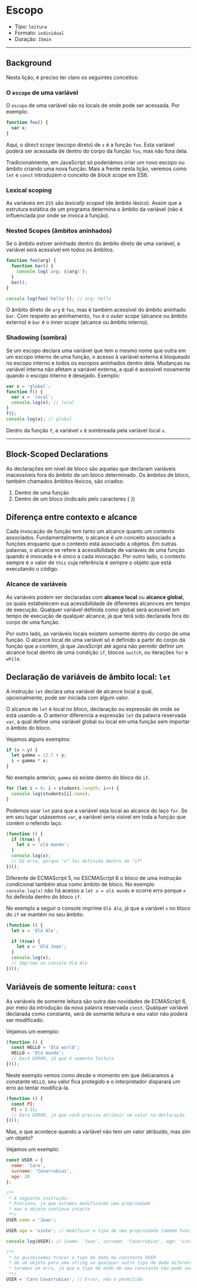 # Escopo

* Tipo: `leitura`
* Formato: `individual`
* Duração: `15min`

***

## Background

Nesta lição, é preciso ter claro os seguintes conceitos:

### O `escopo` de uma variável

O `escopo` de uma variável são os locais de onde pode ser acessada. 
Por exemplo:

```js
function foo() {
  var x;
}
```

Aqui, o _direct scope_ (escopo direto) de `x` é a função `foo`. Esta variável poderá ser acessada de dentro do corpo da função `foo`, mas não fora dela.

Tradicionalmente, em JavaScript só poderiámos criar um novo escopo ou âmbito criando uma nova função. Mais a frente nesta lição, veremos como `let` e `const` introduzem o conceito de _block scope_ em ES6.

### Lexical scoping

As variáveis em `ES5` são  _lexically scoped_ (de âmbito léxico). Assim que a estrutura estática de um programa determina o âmbito da variável (não é influenciada por onde se invoca a função).

### Nested Scopes (âmbitos aninhados)

Se o âmbito estiver aninhado dentro do âmbito direto de uma variável, a variável será acessível em todos os âmbitos.

```js
function foo(arg) {
  function bar() {
    console.log(`arg: ${arg}`);
  }
  bar();
}

console.log(foo('hello')); // arg: hello
```

O âmbito direto de `arg` é `foo`, mas é também acessível do âmbito aninhado `bar`. Com respeito ao aninhamento, `foo` é o _outer scope_ (alcance ou âmbito externo) e `bar` é o _inner scope_ (alcance ou âmbito interno).

### Shadowing (sombra)

Se um escopo declara uma variável que tem o mesmo nome que outra em um escopo interno de uma função, o acesso à variável externa é bloqueado no escopo interno e todos os escopos aninhados dentro dela. Mudanças na variável interna não afetam a variável externa, a qual é acessível novamente quando o escopo interno é desejado. Exemplo:

```js
var x = 'global';
function f() {
  var x = 'local';
  console.log(x); // local
}
f();
console.log(x); // global
```

Dentro da função `f`, a variável `x` é sombreada pela variável local `x`.

***

## Block-Scoped Declarations

As declarações em nível de bloco são aquelas que declaram variáveis inacessíveis fora do âmbito de um bloco determinado. Os âmbitos de bloco, também chamados âmbitos léxicos, são criados:

1. Dentro de uma função
2. Dentro de um bloco (indicado pelo caracteres { })

## Diferença entre contexto e alcance

Cada invocação de função tem tanto um alcance quanto um contexto associados. Fundamentalmente, o alcance é um conceito associado a funções enquanto que o contexto está associado a objetos. Em outras palavras, o alcance se refere à acessibilidade de variáveis de uma função quando é invocada e é único a cada invocação. Por outro lado, o contexto sempre é o valor de `this` cuja referência é sempre o objeto que está executando o código.

### Alcance de variáveis

As variáveis podem ser declaradas com **alcance local** ou **alcance global**, os quais estabelecem sua acessibilidade de diferentes alcannces em tempo de execução. Qualquer variável definida como global será acessível em tempo de execução de qualquer alcance, já que terá sido declarada fora do corpo de uma função.

Por outro lado, as variáveis locais existem somente dentro do corpo de uma função. O alcance local de uma variável só é definido a partir do corpo da função que a contém, já que JavaScript até agora não permitir definir um alcance local dentro de uma condição `if`, blocos `switch`, ou iterações `for` e `while`.

## Declaração de variáveis de âmbito local: `let`

A instrução `let` declara uma variável de alcance local a qual, opcionalmente, pode ser iniciada com algum valor.

O alcance de `let` é local no bloco, declaração ou expressão de onde se está usando-a. O anterior diferencia a expressão `let` da palavra reservada `var`, a qual define uma variável global ou local em uma função sem importar o âmbito do bloco.

Vejamos alguns exemplos:

```js
if (x > y) {
  let gamma = 12.7 + y;
  i = gamma * x;
}
```

No exemplo anterior, `gamma` só existe dentro do bloco do `if`.

```js
for (let i = 0; i < students.length; i++) {
  console.log(students[i].name);
}
```

Podemos usar `let` para que a variável seja local ao alcance do laço `for`. Se em seu lugar usássemos `var`, a variável seria visível em toda a função que contém o referido laço.

```js
(function () {
  if (true) {
    let x = 'olá mundo';
  }
  console.log(x);
  // Dá erro, porque "x" foi definida dentro do "if"
})();
```

Diferente de ECMAScript 5, no ESCMAScript 6 o bloco de uma instrução condicional também atua como âmbito de bloco. No exemplo `console.log(x)` não há acesso a `let x = olá mundo` e ocorre erro porque `x` foi definida dentro do bloco `if`.

No exemplo a seguir o console imprime `Olá Ale`, já que a variável `x` no bloco do `if` se mantém no seu âmbito.

```js
(function () {
  let x = 'Olá Ale';

  if (true) {
    let x = 'Olá Joan';
  }
  console.log(x);
  // Imprime no console Olá Ale
})();
```

## Variáveis de somente leitura: `const`

As variáveis de somente leitura são outra das novidades de ECMAScript 6, por meio da introdução da nova palavra reservada `const`. Qualquer variável declarada como constante, será de somente leitura e seu valor não poderá ser modificado. 

Vejamos um exemplo:

```js
(function () {
  const HELLO = 'Olá world';
  HELLO = 'Olá mundo';
  // Dará ERROR, já que é somente leitura
})();
```

Neste exemplo vemos como desde o momento em que delcaramos a constante `HELLO`, seu valor fica protegido e o interpretador disparará um erro ao tentar modificá-la.

```js
(function () {
  const PI;
  PI = 3.15;
  // Dará ERROR, já que você precisa atribuir um valor na declaração
})();
```

Mas, o que acontece quando a variável não tem um valor atribuído, mas sim um objeto?

Vejamos um exemplo:

```js
const USER = {
  name: 'Caro',
  surname: 'Covarrubias',
  age: 20
};

/**
 * A seguinte instrução:
 * Funciona, já que estamos modificando uma propriedade
 * mas o objeto continua intacto
 **/
USER.name = 'Joan';

USER.age = 'vinte'; // modificar o tipo de uma propriedade também funciona

console.log(USER); // {name: 'Joan', surname: 'Covarrubias', age: 'vinte'}

/**
 * Se quiséssemos trocar o tipo de dado da constante USER
 * de um objeto para uma string ou qualquer outro tipo de dado diferente de um objeto,
 * teremos um erro, já que o tipo de dado de uma constante não pode ser modificado
 **/
USER = 'Caro Covarrubias'; // Error, não é permitido
```

